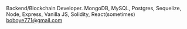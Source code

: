 Backend/Blockchain Developer. MongoDB, MySQL, Postgres, Sequelize, Node, Express, Vanilla JS, Solidity, React(sometimes)
boboye771@gmail.com

<!---
I am an energetic entry level web developer and blockchain developer proficient in NodeJS, ExpressJS, solidity. I work with both brownie(python) and hardhat(JS)
--->
